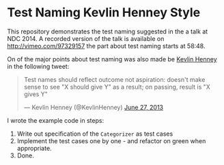 # Test Naming Kevlin Henney Style

This repository demonstrates the test naming suggested in the a talk at NDC 2014. A recorded version of the talk is available on <http://vimeo.com/97329157> the part about test naming starts at 58:48. 

On of the major points about test naming was also made be [Kevlin Henney](https://twitter.com/KevlinHenney) in the following tweet:

<blockquote class="twitter-tweet" lang="en"><p>Test names should reflect outcome not aspiration: doesn&#39;t make sense to see &quot;X should give Y&quot; as a result; on passing, result is &quot;X gives Y&quot;</p>&mdash; Kevlin Henney (@KevlinHenney) <a href="https://twitter.com/KevlinHenney/status/350242801868484608">June 27, 2013</a></blockquote>
<script async src="//platform.twitter.com/widgets.js" charset="utf-8"></script>

I wrote the example code in steps:

1. Write out specification of the `Categorizer` as test cases
2. Implement the test cases one by one - and refactor on green when appropriate.
3. Done.